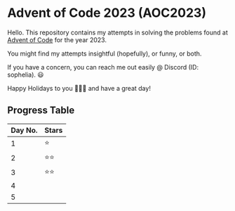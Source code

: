 # Advent of Code 2023 (AOC2023)

Hello. This repository contains my attempts in solving the problems found at [Advent of Code](https://adventofcode.com) for the year 2023.

You might find my attempts insightful (hopefully), or funny, or both.

If you have a concern, you can reach me out easily @ Discord (ID: sophelia). 😃

Happy Holidays to you 🎅🎄🌠 and have a great day!

## Progress Table
| **Day No.** | Stars |
|-------------|-------|
| 1           | ⭐     |
| 2           | ⭐⭐   |
| 3           | ⭐⭐   |
| 4           |       |
| 5           |       |
